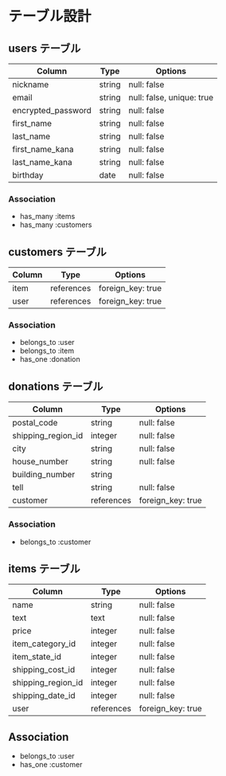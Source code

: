 # テーブル設計

##  users テーブル

| Column             | Type     | Options                   |
| ------------------ | -------- | --------------------------|
| nickname           | string   | null: false               |
| email              | string   | null: false, unique: true |
| encrypted_password | string   | null: false               |
| first_name         | string   | null: false               |
| last_name          | string   | null: false               |
| first_name_kana    | string   | null: false               |
| last_name_kana     | string   | null: false               |
| birthday           | date     | null: false               |

### Association

- has_many  :items
- has_many   :customers

## customers テーブル

| Column   | Type       | Options           |
| -------- | ---------- | ------------------|
| item     | references | foreign_key: true |
| user     | references | foreign_key: true |

### Association

- belongs_to :user
- belongs_to :item
- has_one   :donation

## donations テーブル

| Column             | Type       | Options           |
| ------------------ | ---------- | ------------------|
| postal_code        | string     | null: false       |
| shipping_region_id | integer    | null: false       |
| city               | string     | null: false       |
| house_number       | string     | null: false       |
| building_number    | string     |                   |
| tell               | string     | null: false       |
| customer           | references | foreign_key: true |

### Association

- belongs_to :customer

## items テーブル

| Column             | Type       | Options           |
| ------------------ | ---------- | ------------------|
| name               | string     | null: false       |
| text               | text       | null: false       |
| price              | integer    | null: false       |
| item_category_id   | integer    | null: false       |
| item_state_id      | integer    | null: false       |
| shipping_cost_id   | integer    | null: false       |
| shipping_region_id | integer    | null: false       |
| shipping_date_id   | integer    | null: false       |
| user               | references | foreign_key: true |

## Association

- belongs_to :user
- has_one :customer
